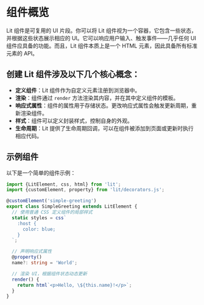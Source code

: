 
# 组件概览

Lit 组件是可复用的 UI 片段。你可以将 Lit 组件视为一个容器，它包含一些状态，并根据这些状态展示相应的 UI。它可以响应用户输入、触发事件——几乎任何 UI 组件应具备的功能。而且，Lit 组件本质上是一个 HTML 元素，因此具备所有标准元素的 API。

## 创建 Lit 组件涉及以下几个核心概念：

- **定义组件**：Lit 组件作为自定义元素注册到浏览器中。
- **渲染**：组件通过 `render` 方法渲染其内容，并在其中定义组件的模板。
- **响应式属性**：组件的属性用于存储状态。更改响应式属性会触发更新周期，重新渲染组件。
- **样式**：组件可以定义封装样式，控制自身的外观。
- **生命周期**：Lit 提供了生命周期回调，可以在组件被添加到页面或更新时执行相应代码。

## 示例组件

以下是一个简单的组件示例：

```typescript
import {LitElement, css, html} from 'lit';
import {customElement, property} from 'lit/decorators.js';

@customElement('simple-greeting')
export class SimpleGreeting extends LitElement {
  // 使用普通 CSS 定义组件的局部样式
  static styles = css`
    :host {
      color: blue;
    }
  `;

  // 声明响应式属性
  @property()
  name?: string = 'World';

  // 渲染 UI，根据组件状态动态更新
  render() {
    return html`<p>Hello, \${this.name}!</p>`;
  }
}
```

